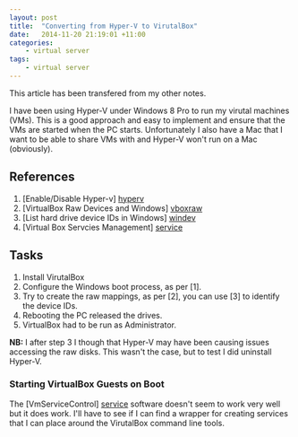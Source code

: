 ```yaml
---
layout: post
title:  "Converting from Hyper-V to VirutalBox"
date:   2014-11-20 21:19:01 +11:00
categories:
    - virtual server
tags:
    - virtual server
---
```


This article has been transfered from my other notes.

I have been using Hyper-V under Windows 8 Pro to run my virutal machines (VMs).
This is a good approach and easy to implement and ensure that the VMs are
started when the PC starts.  Unfortunately I also have a Mac that I want to be
able to share VMs with and Hyper-V won't run on a Mac (obviously).


## References

[hyperv]: http://www.hanselman.com/blog/SwitchEasilyBetweenVirtualBoxAndHyperVWithABCDEditBootEntryInWindows81.aspx "How to create a start menu which enables/disables Hyper-v" 
[vboxraw]: http://agnipulse.com/2009/07/boot-your-usb-drive-in-virtualbox/ "Create a raw device mapping for VirtualBox in Windows."
[windev]: http://ardamis.com/2012/08/21/getting-a-list-of-logical-and-physical-drives-from-the-command-line/ "List hard drive device IDs in Windows."
[service]: http://www.windows-noob.com/forums/index.php?/topic/4931-have-virtualbox-vms-start-as-a-service-on-a-windows-host/ "VmServiceControl"

1. [Enable/Disable Hyper-v] [hyperv]
1. [VirtualBox Raw Devices and Windows] [vboxraw]
1. [List hard drive device IDs in Windows] [windev]
1. [Virtual Box Servcies Management] [service]


## Tasks

1. Install VirutalBox
1. Configure the Windows boot process, as per [1].
1. Try to create the raw mappings, as per [2], you can use [3] to identify the
   device IDs.
1. Rebooting the PC released the drives.
1. VirtualBox had to be run as Administrator.

**NB:**  I after step 3 I though that Hyper-V may have been causing issues accessing the raw disks.  This wasn't the case, but to test I did uninstall Hyper-V.

### Starting VirtualBox Guests on Boot
The [VmServiceControl] [service] software doesn't seem to work very well but it
does work.  I'll have to see if I can find a wrapper for creating services that
I can place around the VirutalBox command line tools.
